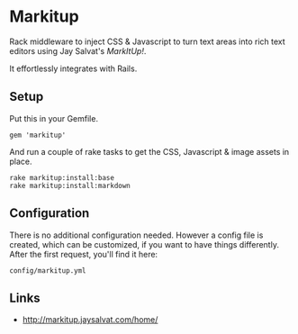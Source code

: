 Markitup
========

Rack middleware to inject CSS & Javascript to turn text areas into
rich text editors using  Jay Salvat's *MarkItUp!*.

It effortlessly integrates with Rails.

Setup
-----

Put this in your Gemfile.

    gem 'markitup'

And run a couple of rake tasks to get the CSS, Javascript & image
assets in place.

    rake markitup:install:base
    rake markitup:install:markdown

Configuration
-------------

There is no additional configuration needed. However a config file is
created, which can be customized, if you want to have things
differently. After the first request, you'll find it here:

    config/markitup.yml

Links
-----

* http://markitup.jaysalvat.com/home/